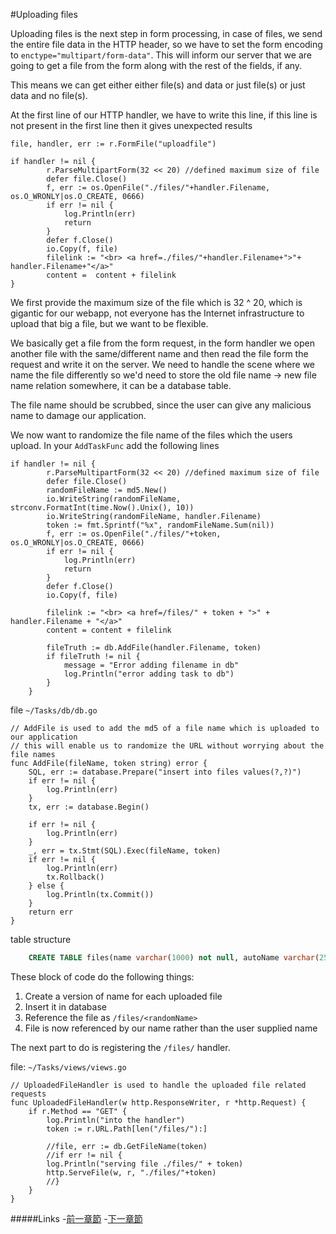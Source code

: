 #Uploading files

Uploading files is the next step in form processing, in case of files, we send the entire file data in the HTTP header, so we have to set the form
encoding to `enctype="multipart/form-data"`. This will inform our server that we are going to get a file from the form along with the rest of the 
fields, if any. 

This means we can get either either file(s) and data or just file(s) or just data and no file(s).

At the first line of our HTTP handler, we have to write this line, if this line is not present in the first line then it gives unexpected results

```golang
file, handler, err := r.FormFile("uploadfile")

if handler != nil {
		r.ParseMultipartForm(32 << 20) //defined maximum size of file
		defer file.Close()
		f, err := os.OpenFile("./files/"+handler.Filename, os.O_WRONLY|os.O_CREATE, 0666)
		if err != nil {
			log.Println(err)
			return
		}
		defer f.Close()
		io.Copy(f, file)
		filelink := "<br> <a href=./files/"+handler.Filename+">"+ handler.Filename+"</a>"
		content =  content + filelink
}
```

We first provide the maximum size of the file which is 32 ^ 20, which is gigantic for our webapp, not everyone has the Internet infrastructure to
upload that big a file, but we want to be flexible.

We basically get a file from the form request, in the form handler we open another file with the same/different name
and then read the file form the request and write it on the server. We need to handle the scene where we name the file differently
so we'd need to store the old file name -> new file name relation somewhere, it can be a database table.

The file name should be scrubbed, since the user can give any malicious name to damage our application.

We now want to randomize the file name of the files which the users upload. In your `AddTaskFunc` add the following lines

```golang
if handler != nil {
		r.ParseMultipartForm(32 << 20) //defined maximum size of file
		defer file.Close()
		randomFileName := md5.New()
		io.WriteString(randomFileName, strconv.FormatInt(time.Now().Unix(), 10))
		io.WriteString(randomFileName, handler.Filename)
		token := fmt.Sprintf("%x", randomFileName.Sum(nil))
		f, err := os.OpenFile("./files/"+token, os.O_WRONLY|os.O_CREATE, 0666)
		if err != nil {
			log.Println(err)
			return
		}
		defer f.Close()
		io.Copy(f, file)

		filelink := "<br> <a href=/files/" + token + ">" + handler.Filename + "</a>"
		content = content + filelink

		fileTruth := db.AddFile(handler.Filename, token)
		if fileTruth != nil {
			message = "Error adding filename in db"
			log.Println("error adding task to db")
		}
	} 
```

file `~/Tasks/db/db.go`

```golang
// AddFile is used to add the md5 of a file name which is uploaded to our application
// this will enable us to randomize the URL without worrying about the file names
func AddFile(fileName, token string) error {
	SQL, err := database.Prepare("insert into files values(?,?)")
	if err != nil {
		log.Println(err)
	}
	tx, err := database.Begin()

	if err != nil {
		log.Println(err)
	}
	_, err = tx.Stmt(SQL).Exec(fileName, token)
	if err != nil {
		log.Println(err)
		tx.Rollback()
	} else {
		log.Println(tx.Commit())
	}
	return err
}
```

table structure
	
```sql
	CREATE TABLE files(name varchar(1000) not null, autoName varchar(255) not null);
```

These block of code do the following things:

1. Create a version of name for each uploaded file 
2. Insert it in database
3. Reference the file as `/files/<randomName>` 
4. File is now referenced by our name rather than the user supplied name

The next part to do is registering the `/files/` handler. 

file: `~/Tasks/views/views.go`

```golang
// UploadedFileHandler is used to handle the uploaded file related requests
func UploadedFileHandler(w http.ResponseWriter, r *http.Request) {
	if r.Method == "GET" {
		log.Println("into the handler")
		token := r.URL.Path[len("/files/"):]

		//file, err := db.GetFileName(token)
		//if err != nil {
		log.Println("serving file ./files/" + token)
		http.ServeFile(w, r, "./files/"+token)
		//}
	}
}
```
#####Links
-[前一章節](2.4WorkingWithForms.md)
-[下一章節](3.0templating.md)
